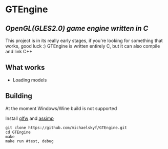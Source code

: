 # GTEngine
## _OpenGL(GLES2.0) game engine written in C_

This project is in its really early stages, if you're looking for something that works, good luck :)
GTEngine is written entirely C, but it can also compile and link C++

## What works
- Loading models

## Building
At the moment Windows/Wine build is not supported

Install [glfw](https://github.com/glfw/glfw) and [assimp](https://github.com/assimp/assimp)

```
git clone https://github.com/michaelskyf/GTEngine.git
cd GTEngine
make
make run #test, debug
```
